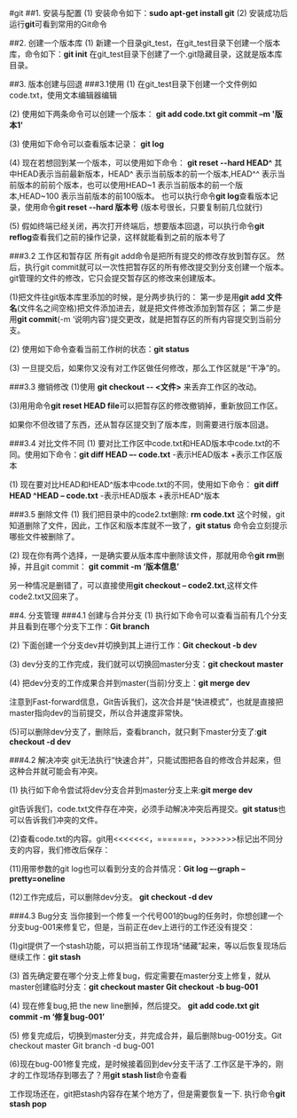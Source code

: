 #git 
##1. 安装与配置
(1) 安装命令如下：**sudo apt-get install git**
(2) 安装成功后运行**git**可看到常用的Git命令

##2. 创建一个版本库
(1) 新建一个目录git_test，在git_test目录下创建一个版本库，命令如下：**git init**
在git_test目录下创建了一个.git隐藏目录，这就是版本库目录。

##3. 版本创建与回退
###3.1使用
(1) 在git_test目录下创建一个文件例如code.txt，使用文本编辑器编辑

(2) 使用如下两条命令可以创建一个版本：
 **git add code.txt
git commit –m '版本1'**

(3)	使用如下命令可以查看版本记录：
**git log**

(4) 现在若想回到某一个版本，可以使用如下命令：
**git reset --hard HEAD^**
其中HEAD表示当前最新版本，HEAD^ 表示当前版本的前一个版本,HEAD^^ 表示当前版本的前前个版本，也可以使用HEAD~1 表示当前版本的前一个版本,HEAD~100 表示当前版本的前100版本。
也可以执行命令**git log**查看版本记录，使用命令**git reset --hard 版本号** (版本号很长，只要复制前几位就行)

(5) 假如终端已经关闭，再次打开终端后，想要版本回退，可以执行命令**git reflog**查看我们之前的操作记录，这样就能看到之前的版本号了

###3.2 工作区和暂存区
所有git add命令是把所有提交的修改存放到暂存区。
然后，执行git commit就可以一次性把暂存区的所有修改提交到分支创建一个版本。git管理的文件的修改，它只会提交暂存区的修改来创建版本。

(1)把文件往git版本库里添加的时候，是分两步执行的：
第一步是用**git add 文件名**(文件名之间空格)把文件添加进去，就是把文件修改添加到暂存区；
第二步是用**git commit**(-m ‘说明内容’)提交更改，就是把暂存区的所有内容提交到当前分支。

(2)	使用如下命令查看当前工作树的状态：**git status**

(3)	一旦提交后，如果你又没有对工作区做任何修改，那么工作区就是“干净”的。

###3.3 撤销修改
(1)使用 **git checkout -- <文件>** 来丢弃工作区的改动。

(3)用用命令**git reset HEAD file**可以把暂存区的修改撤销掉，重新放回工作区。

如果你不但改错了东西，还从暂存区提交到了版本库，则需要进行版本回退。

###3.4 对比文件不同
(1)	要对比工作区中code.txt和HEAD版本中code.txt的不同。使用如下命令：**git diff HEAD –- code.txt**
-表示HEAD版本 +表示工作区版本

(1)	现在要对比HEAD和HEAD^版本中code.txt的不同，使用如下命令：
**git diff HEAD ^HEAD – code.txt**
-表示HEAD版本 +表示HEAD^版本

###3.5 删除文件
(1) 我们把目录中的code2.txt删除: **rm code.txt**  这个时候，git知道删除了文件，因此，工作区和版本库就不一致了，**git status** 命令会立刻提示哪些文件被删除了。

(2)	现在你有两个选择，一是确实要从版本库中删除该文件，那就用命令**git rm**删掉，并且git commit：
**git commit -m ‘版本信息’**

另一种情况是删错了，可以直接使用**git checkout – code2.txt**,这样文件code2.txt又回来了。

##4. 分支管理
###4.1 创建与合并分支
(1)	执行如下命令可以查看当前有几个分支并且看到在哪个分支下工作：**Git branch**

(2)	下面创建一个分支dev并切换到其上进行工作：**Git checkout -b dev**

(3)	dev分支的工作完成，我们就可以切换回master分支：**git checkout master**


(4)	把dev分支的工作成果合并到master(当前)分支上：**git merge dev**

注意到Fast-forward信息，Git告诉我们，这次合并是“快进模式”，也就是直接把master指向dev的当前提交，所以合并速度非常快。

(5)可以删除dev分支了，删除后，查看branch，就只剩下master分支了:**git checkout -d dev**

###4.2 解决冲突
git无法执行“快速合并”，只能试图把各自的修改合并起来，但这种合并就可能会有冲突。

(1)	执行如下命令尝试将dev分支合并到master分支上来:**git merge dev**

git告诉我们，code.txt文件存在冲突，必须手动解决冲突后再提交。**git status**也可以告诉我们冲突的文件。

(2)查看code.txt的内容。git用<<<<<<<，=======，>>>>>>>标记出不同分支的内容，我们修改后保存：

(11)用带参数的git log也可以看到分支的合并情况：**Git log –-graph –pretty=oneline**

(12)工作完成后，可以删除dev分支。
**git checkout -d dev**



###4.3 Bug分支
当你接到一个修复一个代号001的bug的任务时，你想创建一个分支bug-001来修复它，但是，当前正在dev上进行的工作还没有提交：

(1)git提供了一个stash功能，可以把当前工作现场“储藏”起来，等以后恢复现场后继续工作：**git stash**

(3)	首先确定要在哪个分支上修复bug，假定需要在master分支上修复，就从master创建临时分支：**git checkout master
Git checkout -b bug-001**

(4)	现在修复bug,把 the new line删掉，然后提交。
**git add code.txt
git commit -m ‘修复bug-001’**

(5)	修复完成后，切换到master分支，并完成合并，最后删除bug-001分支。Git checkout master
Git branch -d bug-001

(6)现在bug-001修复完成，是时候接着回到dev分支干活了.工作区是干净的，刚才的工作现场存到哪去了？用**git stash list**命令查看

工作现场还在，git把stash内容存在某个地方了，但是需要恢复一下.
执行命令**git stash pop**
